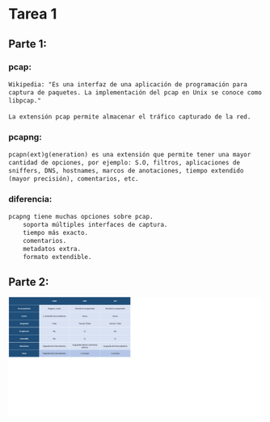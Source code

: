 # Tarea 1

## Parte 1:

### pcap:

    Wikipedia: "Es una interfaz de una aplicación de programación para captura de paquetes. La implementación del pcap en Unix se conoce como libpcap."

    La extensión pcap permite almacenar el tráfico capturado de la red.

### pcapng:

    pcapn(ext)g(eneration) es una extensión que permite tener una mayor cantidad de opciones, por ejemplo: S.O, filtros, aplicaciones de sniffers, DNS, hostnames, marcos de anotaciones, tiempo extendido (mayor precisión), comentarios, etc.

### diferencia:

    pcapng tiene muchas opciones sobre pcap. 
        soporta múltiples interfaces de captura.
        tiempo más exacto.
        comentarios.
        metadatos extra.
        formato extendible.

    
## Parte 2:

![Tabla](https://github.com/AndresCro/forense/blob/master/img/tabla.png)
